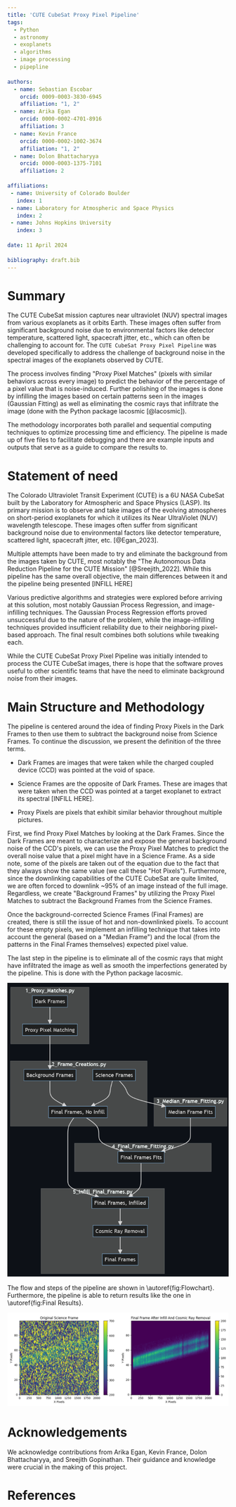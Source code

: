 ```yaml
---
title: 'CUTE CubeSat Proxy Pixel Pipeline'
tags:
  - Python
  - astronomy
  - exoplanets
  - algorithms
  - image processing
  - pipepline

authors:
  - name: Sebastian Escobar
    orcid: 0009-0003-3830-6945
    affiliation: "1, 2" 
  - name: Arika Egan
    orcid: 0000-0002-4701-8916
    affiliation: 3
  - name: Kevin France
    orcid: 0000-0002-1002-3674
    affiliation: "1, 2"
  - name: Dolon Bhattacharyya
    orcid: 0000-0003-1375-7101
    affiliation: 2

affiliations:
 - name: University of Colorado Boulder
   index: 1
 - name: Laboratory for Atmospheric and Space Physics
   index: 2
 - name: Johns Hopkins University
   index: 3

date: 11 April 2024

bibliography: draft.bib
---
```


# Summary
The CUTE CubeSat mission captures near ultraviolet (NUV) spectral images from various exoplanets as it orbits Earth. These images often suffer from significant background noise due to environmental factors like detector temperature, scattered light, spacecraft jitter, etc., which can often be challenging to account for. The `CUTE CubeSat Proxy Pixel Pipeline` was developed specifically to address the challenge of background noise in the spectral images of the exoplanets observed by CUTE. 

The process involves finding "Proxy Pixel Matches" (pixels with similar behaviors across every image) to predict the behavior of the percentage of a pixel value that is noise-induced. Further polishing of the images is done by infilling the images based on certain patterns seen in the images (Gaussian Fitting) as well as eliminating the cosmic rays that infiltrate the image (done with the Python package lacosmic [@lacosmic]).  

The methodology incorporates both parallel and sequential computing techniques to optimize processing time and efficiency. The pipeline is made up of five files to facilitate debugging and there are example inputs and outputs that serve as a guide to compare the results to.

# Statement of need

The Colorado Ultraviolet Transit Experiment (CUTE) is a 6U NASA CubeSat built by the Laboratory for Atmospheric and Space Physics (LASP). Its primary mission is to observe and take images of the evolving atmospheres on short-period exoplanets for which it utilizes its Near UltraViolet (NUV) wavelength telescope. These images often suffer from significant background noise due to environmental factors like detector temperature, scattered light, spacecraft jitter, etc. [@Egan_2023]. 

Multiple attempts have been made to try and eliminate the background from the images taken by CUTE, most notably the "The Autonomous Data Reduction Pipeline for the CUTE Mission" [@Sreejith_2022]. While this pipeline has the same overall objective, the main differences between it and the pipeline being presented [INFILL HERE]

Various predictive algorithms and strategies were explored before arriving at this solution, most notably Gaussian Process Regression, and image-infilling techniques. The Gaussian Process Regression efforts proved unsuccessful due to the nature of the problem, while the image-infilling techniques provided insufficient reliability due to their neighboring pixel-based approach. The final result combines both solutions while tweaking each. 

While the CUTE CubeSat Proxy Pixel Pipeline was initially intended to process the CUTE CubeSat images, there is hope that the software proves useful to other scientific teams that have the need to eliminate background noise from their images.  


# Main Structure and Methodology
The pipeline is centered around the idea of finding Proxy Pixels in the Dark Frames to then use them to subtract the background noise from Science Frames. To continue the discussion, we present the definition of the three terms. 

- Dark Frames are images that were taken while the charged coupled device (CCD) was pointed at the void of space.

- Science Frames are the opposite of Dark Frames. These are images that were taken when the CCD was pointed at a target exoplanet to extract its spectral [INFILL HERE]. 

- Proxy Pixels are pixels that exhibit similar behavior throughout multiple pictures.

First, we find Proxy Pixel Matches by looking at the Dark Frames. Since the Dark Frames are meant to characterize and expose the general background noise of the CCD's pixels, we can use the Proxy Pixel Matches to predict the overall noise value that a pixel might have in a Science Frame. As a side note, some of the pixels are taken out of the equation due to the fact that they always show the same value (we call these "Hot Pixels"). Furthermore, since the downlinking capabilities of the CUTE CubeSat are quite limited, we are often forced to downlink ~95% of an image instead of the full image. Regardless, we create "Background Frames" by utilizing the Proxy Pixel Matches to subtract the Background Frames from the Science Frames. 

Once the background-corrected Science Frames (Final Frames) are created, there is still the issue of hot and non-downlinked pixels. To account for these empty pixels, we implement an infilling technique that takes into account the general (based on a "Median Frame") and the local (from the patterns in the Final Frames themselves) expected pixel value. 

The last step in the pipeline is to eliminate all of the cosmic rays that might have infiltrated the image as well as smooth the imperfections generated by the pipeline. This is done with the Python package lacosmic.

![Flowchart of the pipeline's structure. \label{fig:Flowchart}](../Images/Flowchart.png)

The flow and steps of the pipeline are shown in \autoref{fig:Flowchart}. Furthermore, the pipeline is able to return results like the one in \autoref{fig:Final Results}.

![Final Frame Compared to a Science Frame. \label{fig:Final Results}](../Images/Overview_Results.png)

# Acknowledgements

We acknowledge contributions from Arika Egan, Kevin France, Dolon Bhattacharyya, and Sreejith Gopinathan. Their guidance and knowledge were crucial in the making of this project.

# References